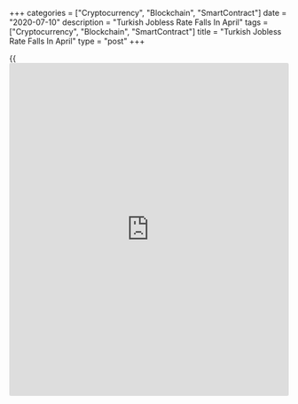 +++
categories = ["Cryptocurrency", "Blockchain", "SmartContract"]
date = "2020-07-10"
description = "Turkish Jobless Rate Falls In April"
tags = ["Cryptocurrency", "Blockchain", "SmartContract"]
title = "Turkish Jobless Rate Falls In April"
type = "post"
+++

{{<iframe id="large-banner" src="https://www.bounty.group/#slide=14.0" width="100%" height="600" scrolling="no" style="border: 0px solid rgb(216, 221, 230); border-radius: 3px;">}}

Turkey's jobless rate fell in April, data from the Turkish Statistical
Institute showed on Friday.

The unemployment rate decreased to 12.8 percent in April from 13.0
percent in the same month last year. In March, the rate was 13.2
percent.

The youth unemployment rate, which applies to the 15 to 24 age group,
rose to 24.4 percent in April from 23.2 percent in the previous year.
The rate was 24.6 percent in the previous month.

The number of unemployed persons decreased by 427,000 to 3.755 million
in April compared to the previous year.

The number of employed fell by 2.585 million to 25.614 million.

On a seasonally adjusted basis, the jobless rate rose to 13.8 percent in
April from 13.1 percent in March.

For comments and feedback [contact](https://www.playgroundfx.com/contact/): editorial@rtt[news](https://www.letsplayfx.com/blog/forex-news-website/).com

[Economic News][1]

 **What parts of the world are seeing the best (and worst) economic
performances lately? Click[here][2] to check out our [Econ Scorecard][2]
and find out! See up-to-the-moment [ranking](https://www.playgroundfx.com/blog/crypto-exchange-ranking/)s for the best and worst
performers in [GDP][3], [unemployment rate][4], [inflation][5] and much
more.**

   1. www.rtt[news](https://www.letsplayfx.com/blog/forex-news-website/).com/Content/EconomicNews.aspx
   2. www.rtt[news](https://www.letsplayfx.com/blog/forex-news-website/).com/economic-scorecard/world-rank/unemployment-rate/highest-performance.aspx
   3. www.rtt[news](https://www.letsplayfx.com/blog/forex-news-website/).com/economic-scorecard/world-rank/GDP/highest-performance.aspx
   4. www.rtt[news](https://www.letsplayfx.com/blog/forex-news-website/).com/economic-scorecard/world-rank/unemployment-rate/lowest-performance.aspx
   5. www.rtt[news](https://www.letsplayfx.com/blog/forex-news-website/).com/economic-scorecard/world-rank/CPI/highest-performance.aspx